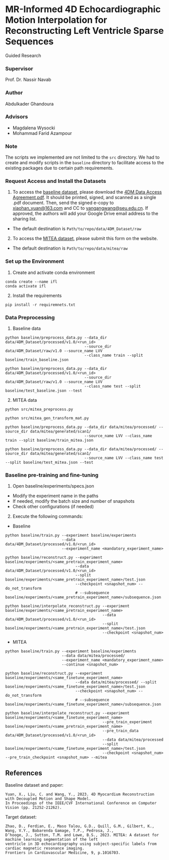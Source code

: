 # MR-Informed 4D Echocardiographic Motion Interpolation for Reconstructing Left Ventricle Sparse Sequences

Guided Research

### Supervisor

Prof. Dr. Nassir Navab

### Author

Abdulkader Ghandoura

### Advisors

- Magdalena Wysocki
- Mohammad Farid Azampour

### Note

The scripts we implemented are not limited to the `src` directory. We had to create and modify scripts in the `baseline` directory to facilitate access to the existing packages due to certain path requirements.

### Request Access and Install the Datasets

1. To access the [baseline dataset](https://drive.google.com/drive/folders/1027CUnLNoGiAiqBNI65f7pbAM5wn9Rih), please download the [4DM Data Access Agreement.pdf](https://github.com/yuan-xiaohan/4D-Myocardium-Reconstruction-with-Decoupled-Motion-and-Shape-Model/blob/main/4DM%20Data%20Access%20Agreement.pdf). It should be printed, signed, and scanned as a single .pdf document. Then, send the signed e-copy to xiaohan_yuan@163.com and CC to yangangwang@seu.edu.cn. If approved, the authors will add your Google Drive email address to the sharing list.
  - The default destination is `Path/to/repo/data/4DM_Dataset/raw`

2. To access the [MITEA dataset](https://www.cardiacatlas.org/mitea/), please submit this form on the website.
  - The default destination is `Path/to/repo/data/mitea/raw`

### Set up the Environment

1. Create and activate conda environment 
```
conda create --name ifl
conda activate ifl
```
2. Install the requirements 
```
pip install -r requiremnets.txt 
```

### Data Preprocessing
1. Baseline data
```
python baseline/preprocess_data.py --data_dir data/4DM_Dataset/processed/v1.0/<run_id>
                                   --source_dir data/4DM_Dataset/raw/v1.0 --source_name LVV
                                   --class_name train --split baseline/train_baseline.json
```
```
python baseline/preprocess_data.py --data_dir data/4DM_Dataset/processed/v1.0/<run_id>
                                   --source_dir data/4DM_Dataset/raw/v1.0 --source_name LVV
                                   --class_name test --split baseline/test_baseline.json --test
```

2. MITEA data
```
python src/mitea_preprocess.py
```
```
python src/mitea_gen_transform_mat.py
```
```
python baseline/preprocess_data.py --data_dir data/mitea/processed/ --source_dir data/mitea/generated/scan1/
                                   --source_name LVV --class_name train --split baseline/train_mitea.json
```
```
python baseline/preprocess_data.py --data_dir data/mitea/processed/ --source_dir data/mitea/generated/scan1/
                                   --source_name LVV --class_name test --split baseline/test_mitea.json --test
```

### Baseline pre-training and fine-tuning
1. Open baseline/experiments/specs.json
  - Modify the experiment name in the paths
  - If needed, modify the batch size and number of snapshots
  - Check other configurations (if needed)

2. Execute the following commands:
  - Baseline
```
python baseline/train.py --experiment baseline/experiments
                         --data data/4DM_Dataset/processed/v1.0/<run_id>
                         --experiment_name <mandatory_experiment_name>
```
```
python baseline/reconstruct.py --experiment baseline/experiments/<same_pretrain_experiment_name>
                               --data data/4DM_Dataset/processed/v1.0/<run_id>
                               --split baseline/experiments/<same_pretrain_experiment_name>/test.json
                               --checkpoint <snapshot_num> --do_not_transform
                               # --subsequence baseline/experiments/<same_pretrain_experiment_name>/subsequence.json
```
```
python baseline/interpolate_reconstruct.py --experiment baseline/experiments/<same_pretrain_experiment_name>
                                           --data data/4DM_Dataset/processed/v1.0/<run_id>
                                           --split baseline/experiments/<same_pretrain_experiment_name>/test.json
                                           --checkpoint <snapshot_num>
```
  - MITEA
```
python baseline/train.py --experiment baseline/experiments 
                         --data data/mitea/processed/ 
                         --experiment_name <mandatory_experiment_name> 
                         --continue <snapshot_num>
```
```
python baseline/reconstruct.py --experiment baseline/experiments/<same_finetune_experiment_name>
                               --data data/mitea/processed/ --split baseline/experiments/<same_finetune_experiment_name>/test.json
                               --checkpoint <snapshot_num> --do_not_transform
                               # --subsequence baseline/experiments/<same_finetune_experiment_name>/subsequence.json
```
```
python baseline/interpolate_reconstruct.py --experiment baseline/experiments/<same_finetune_experiment_name>
                                           --pre_train_experiment baseline/experiments/<same_pretrain_experiment_name>
                                           --pre_train_data data/4DM_Dataset/processed/v1.0/<run_id>
                                           --data data/mitea/processed
                                           --split baseline/experiments/<same_finetune_experiment_name>/test.json
                                           --checkpoint <snapshot_num> --pre_train_checkpoint <snapshot_num> --mitea
```

## References
Baseline dataset and paper:
```
Yuan, X., Liu, C. and Wang, Y., 2023. 4D Myocardium Reconstruction with Decoupled Motion and Shape Model.
In Proceedings of the IEEE/CVF International Conference on Computer Vision (pp. 21252-21262).
```

Target dataset:
```
Zhao, D., Ferdian, E., Maso Talou, G.D., Quill, G.M., Gilbert, K., Wang, V.Y., Babarenda Gamage, T.P., Pedrosa, J.,
D’hooge, J., Sutton, T.M. and Lowe, B.S., 2023. MITEA: A dataset for machine learning segmentation of the left
ventricle in 3D echocardiography using subject-specific labels from cardiac magnetic resonance imaging.
Frontiers in Cardiovascular Medicine, 9, p.1016703.
```
